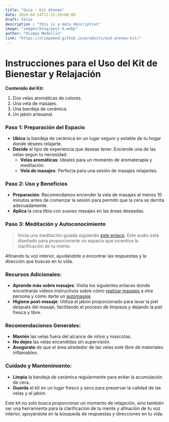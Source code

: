 ```yaml
---
title: "Guia : Kit Atenea"
date: 2024-04-14T11:22:16+06:00
draft: false
description : "this is a meta description"
image: "images/blog/post-4.webp"
author: "Olimpo Medellin"
link: "https://olimpomed.github.io/products/mid-atenea-kit/"
---
```


# Instrucciones para el Uso del Kit de Bienestar y Relajación

**Contenido del Kit:**
1. Dos velas aromáticas de colores.
2. Una vela de masajes.
3. Una bandeja de cerámica.
4. Un jabón artesanal.

### Paso 1: Preparación del Espacio
- **Ubica** la bandeja de cerámica en un lugar seguro y estable de tu hogar donde desees relajarte.
- **Decide** el tipo de experiencia que deseas tener. Enciende una de las velas según tu necesidad:
  - **Velas aromáticas**: Ideales para un momento de aromaterapia y meditación.
  - **Vela de masajes**: Perfecta para una sesión de masajes relajantes.

### Paso 2: Uso y Beneficios
- **Preparación**: Recomendamos encender la vela de masajes al menos 10 minutos antes de comenzar la sesión para permitir que la cera se derrita adecuadamente.
- **Aplica** la cera tibia con suaves masajes en las áreas deseadas.

### Paso 3: Meditación y Autoconocimiento
> Inicia una meditación guiada siguiendo [este enlace](https://www.youtube.com/watch?v=4E4xl87Dcr8&t=17s). Este audio está diseñado para proporcionarte un espacio que incentiva la clarificación de tu mente.

Afinando tu voz interior, ayudándote a encontrar las respuestas y la dirección que buscas en tu vida.

### Recursos Adicionales:
- **Aprende más sobre masajes**: Visita los siguientes enlaces donde encontrarás videos instructivos sobre cómo [realizar masajes](https://www.youtube.com/watch?v=QRSf1nyrxls) a otra persona y cómo darte un [automasaje](https://www.youtube.com/watch?v=Z8PuwqxEn-8&t=228s).
- **Higiene post-masaje**: Utiliza el jabón proporcionado para lavar la piel después del masaje, facilitando el proceso de limpieza y dejando la piel fresca y libre.

### Recomendaciones Generales:
- **Mantén** las velas fuera del alcance de niños y mascotas.
- **No dejes** las velas encendidas sin supervisión.
- **Asegúrate** de que el área alrededor de las velas esté libre de materiales inflamables.

### Cuidado y Mantenimiento:
- **Limpia** la bandeja de cerámica regularmente para evitar la acumulación de cera.
- **Guarda** el kit en un lugar fresco y seco para preservar la calidad de las velas y el jabón.

Este kit no solo busca proporcionar un momento de relajación, sino también ser una herramienta para la clarificación de tu mente y afinación de tu voz interior, apoyándote en la búsqueda de respuestas y direcciones en tu vida.
